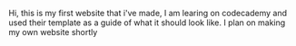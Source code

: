 Hi, this is my first website that i've made, I am learing on codecademy and used their template as a guide of what it should look like.  I plan on making my own website shortly
